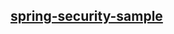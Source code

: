 ## [spring-security-sample](https://hellokoding.com/registration-and-login-example-with-spring-security-spring-boot-spring-data-jpa-hsql-jsp/)
